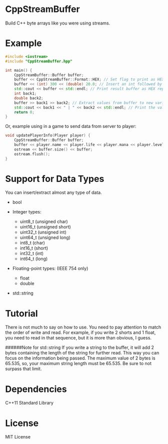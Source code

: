 CppStreamBuffer
===============

Build C++ byte arrays like you were using streams.

Example
=======

```c++
#include <iostream>
#include "CppStreamBuffer.hpp"

int main() {
    CppStreamBuffer::Buffer buffer;
    buffer << CppStreamBuffer::Format::HEX; // Set flag to print as HEX representation of data
    buffer << (int) 300 << (double) 20.0; // Insert an int followed by a double
    std::cout << buffer << std::endl; // Print result buffer as HEX representation
    int back1;
    double back2;
    buffer >> back1 >> back2; // Extract values from buffer to new variables
    std::cout << back1 << " | " << back2 << std::endl; // Print the values
    return 0;
}
```

Or, example using in a game to send data from server to player:

```c++
void updatePlayerInfo(Player player) {
    CppStreamBuffer::Buffer buffer;
    buffer << player.name << player.life << player.mana << player.level;
    ostream << buffer.size() << buffer;
    ostream.flush();
}
```

Support for Data Types
======================

You can insert/extract almost any type of data.

- bool

- Integer types:
    - uint8_t (unsigned char)
    - uint16_t (unsigned short)
    - uint32_t (unsigned int)
    - uint64_t (unsigned long)
    - int8_t (char)
    - int16_t (short)
    - int32_t (int)
    - int64_t (long)

- Floating-point types: (IEEE 754 only)
    - float
    - double

- std::string

Tutorial
========

There is not much to say on how to use. You need to pay attention to match the order of write and read. For example, if you write 2 shorts and 1 float, you need to read in that sequence, but it is more than obvious, I guess.

######Note for std::string
If you write a string to the buffer, it will add 2 bytes containing the length of the string for further read. This way you can focus on the information being passed. The maximum value of 2 bytes is 65.535, so, your maximum string length must be 65.535. Be sure to not surpass that limit.

Dependencies
============

C++11 Standard Library

License
=======

MIT License
